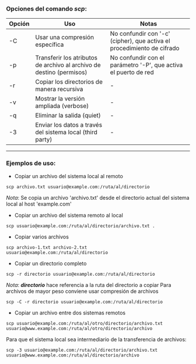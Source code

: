 ### Opciones del comando ***scp***:

| Opción   | Uso              | Notas          |
|----------|------------------|----------------|
| -C | Usar una compresión específica | No confundir con '-c' (cipher), que activa el procedimiento de cifrado |
| -p | Transferir los atributos de archivo al archivo de destino (permisos) | No confundir con el parámetro '-P', que activa el puerto de red |
| -r | Copiar los directorios de manera recursiva | - |
| -v | Mostrar la versión ampliada (verbose) | - |
| -q | Eliminar la salida (quiet) | - |
| -3 | Enviar los datos a través del sistema local (third party) | - |

----------------------------

### Ejemplos de uso:

* Copiar un archivo del sistema local al remoto
~~~
scp archivo.txt usuario@example.com:/ruta/al/directorio
~~~
*Nota*: Se copia un archivo 'archivo.txt' desde el directorio actual del sistema local al host 'example.com'

* Copiar un archivo del sistema remoto al local
~~~
scp usuario@example.com:/ruta/al/directorio/archivo.txt .
~~~

* Copiar varios archivos
~~~
scp archivo-1.txt archivo-2.txt usuario@example.com:/ruta/al/directorio
~~~

* Copiar un directorio completo
~~~
scp -r directorio usuario@example.com:/ruta/al/directorio
~~~
*Nota*: ***directorio*** hace referencia a la ruta del directorio a copiar
Para archivos de mayor peso conviene usar compresión de archivos
~~~
scp -C -r directorio usuario@example.com:/ruta/al/directorio
~~~

* Copiar un archivo entre dos sistemas remotos
~~~
scp usuario@example.com:/ruta/al/otro/directorio/archivo.txt usuario@www.example.com:/ruta/al/otro/directorio/archivo
~~~
Para que el sistema local sea intermediario de la transferencia de archivos:
~~~
scp -3 usuario@example.com:/ruta/al/directorio/archivo.txt usuario@www.example.com:/ruta/al/directorio/archivo
~~~
